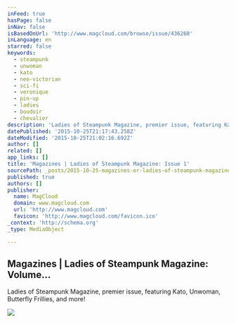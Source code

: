 ```yaml
---
inFeed: true
hasPage: false
inNav: false
isBasedOnUrl: 'http://www.magcloud.com/browse/issue/436260'
inLanguage: en
starred: false
keywords:
  - steampunk
  - unwoman
  - kato
  - neo-victorian
  - sci-fi
  - veronique
  - pin-up
  - ladies
  - boudoir
  - chevalier
description: 'Ladies of Steampunk Magazine, premier issue, featuring Kato, Unwoman, Butterfly Frillies, and more!'
datePublished: '2015-10-25T21:17:43.258Z'
dateModified: '2015-10-25T21:02:16.692Z'
author: []
related: []
app_links: []
title: 'Magazines | Ladies of Steampunk Magazine: Issue 1'
sourcePath: _posts/2015-10-25-magazines-or-ladies-of-steampunk-magazine-volume.md
published: true
authors: []
publisher:
  name: MagCloud
  domain: www.magcloud.com
  url: 'http://www.magcloud.com'
  favicon: 'http://www.magcloud.com/favicon.ico'
_context: 'http://schema.org'
_type: MediaObject

---
```

<article style=""><h1>Magazines | Ladies of Steampunk Magazine: Volume...</h1><p>Ladies of Steampunk Magazine, premier issue, featuring Kato, Unwoman, Butterfly Frillies, and more!</p><img src="https://s3.amazonaws.com/storage1.magcloud.com/image/0ca4a06dbfbe3447903309fc46bc6b1c.jpg" /></article>